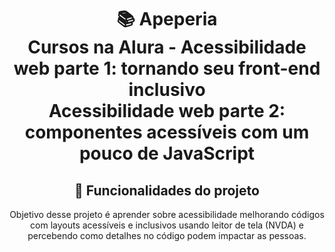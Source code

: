 <h1 align="center">
📚 Apeperia<br/>
Cursos na Alura - Acessibilidade web parte 1: tornando seu front-end inclusivo<br />  
  Acessibilidade web parte 2: componentes acessíveis com um pouco de JavaScript
</h1>

<div align="center">

## 🔨 Funcionalidades do projeto

Objetivo desse projeto é aprender sobre acessibilidade melhorando códigos com layouts acessíveis e inclusivos usando leitor de tela (NVDA) e percebendo como detalhes no código podem impactar as pessoas.
  
</div>

